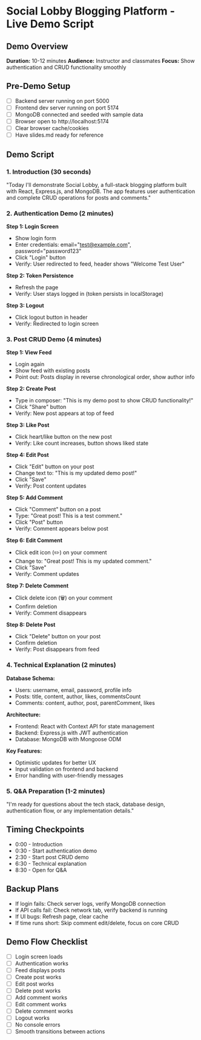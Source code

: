 # Social Lobby Blogging Platform - Live Demo Script

## Demo Overview
**Duration:** 10-12 minutes
**Audience:** Instructor and classmates
**Focus:** Show authentication and CRUD functionality smoothly

## Pre-Demo Setup
- [ ] Backend server running on port 5000
- [ ] Frontend dev server running on port 5174
- [ ] MongoDB connected and seeded with sample data
- [ ] Browser open to http://localhost:5174
- [ ] Clear browser cache/cookies
- [ ] Have slides.md ready for reference

## Demo Script

### 1. Introduction (30 seconds)
"Today I'll demonstrate Social Lobby, a full-stack blogging platform built with React, Express.js, and MongoDB. The app features user authentication and complete CRUD operations for posts and comments."

### 2. Authentication Demo (2 minutes)
**Step 1: Login Screen**
- Show login form
- Enter credentials: email="test@example.com", password="password123"
- Click "Login" button
- Verify: User redirected to feed, header shows "Welcome Test User"

**Step 2: Token Persistence**
- Refresh the page
- Verify: User stays logged in (token persists in localStorage)

**Step 3: Logout**
- Click logout button in header
- Verify: Redirected to login screen

### 3. Post CRUD Demo (4 minutes)

**Step 1: View Feed**
- Login again
- Show feed with existing posts
- Point out: Posts display in reverse chronological order, show author info

**Step 2: Create Post**
- Type in composer: "This is my demo post to show CRUD functionality!"
- Click "Share" button
- Verify: New post appears at top of feed

**Step 3: Like Post**
- Click heart/like button on the new post
- Verify: Like count increases, button shows liked state

**Step 4: Edit Post**
- Click "Edit" button on your post
- Change text to: "This is my updated demo post!"
- Click "Save"
- Verify: Post content updates

**Step 5: Add Comment**
- Click "Comment" button on a post
- Type: "Great post! This is a test comment."
- Click "Post" button
- Verify: Comment appears below post

**Step 6: Edit Comment**
- Click edit icon (✏️) on your comment
- Change to: "Great post! This is my updated comment."
- Click "Save"
- Verify: Comment updates

**Step 7: Delete Comment**
- Click delete icon (🗑️) on your comment
- Confirm deletion
- Verify: Comment disappears

**Step 8: Delete Post**
- Click "Delete" button on your post
- Confirm deletion
- Verify: Post disappears from feed

### 4. Technical Explanation (2 minutes)
**Database Schema:**
- Users: username, email, password, profile info
- Posts: title, content, author, likes, commentsCount
- Comments: content, author, post, parentComment, likes

**Architecture:**
- Frontend: React with Context API for state management
- Backend: Express.js with JWT authentication
- Database: MongoDB with Mongoose ODM

**Key Features:**
- Optimistic updates for better UX
- Input validation on frontend and backend
- Error handling with user-friendly messages

### 5. Q&A Preparation (1-2 minutes)
"I'm ready for questions about the tech stack, database design, authentication flow, or any implementation details."

## Timing Checkpoints
- 0:00 - Introduction
- 0:30 - Start authentication demo
- 2:30 - Start post CRUD demo
- 6:30 - Technical explanation
- 8:30 - Open for Q&A

## Backup Plans
- If login fails: Check server logs, verify MongoDB connection
- If API calls fail: Check network tab, verify backend is running
- If UI bugs: Refresh page, clear cache
- If time runs short: Skip comment edit/delete, focus on core CRUD

## Demo Flow Checklist
- [ ] Login screen loads
- [ ] Authentication works
- [ ] Feed displays posts
- [ ] Create post works
- [ ] Edit post works
- [ ] Delete post works
- [ ] Add comment works
- [ ] Edit comment works
- [ ] Delete comment works
- [ ] Logout works
- [ ] No console errors
- [ ] Smooth transitions between actions
